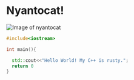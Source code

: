# Nyantocat!

![Image of nyantocat](https://octodex.github.com/images/nyantocat.gif)


``` cpp
#include<iostream>

int main(){

  std::cout<<"Hello World! My C++ is rusty.";
  return 0
}

```
